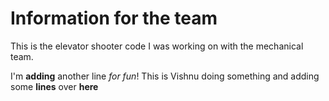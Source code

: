 # Information for the team

This is the elevator shooter code I was working on with the mechanical team.

I'm __adding__ another line _for fun_!
This is Vishnu doing something and adding some __lines__ over __here__
